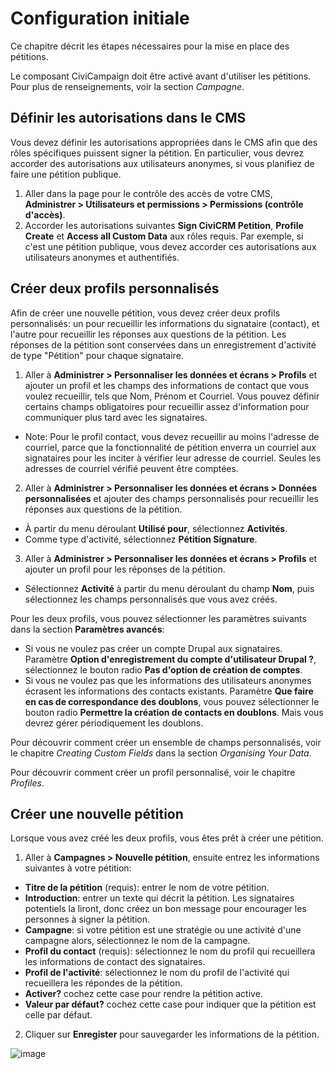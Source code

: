 Configuration initiale
======================

Ce chapitre décrit les étapes nécessaires pour la mise en place des pétitions.

Le composant CiviCampaign doit être activé avant d'utiliser les pétitions.
Pour plus de renseignements, voir la section *Campagne*.

Définir les autorisations dans le CMS
-------------------------------------

Vous devez définir les autorisations appropriées dans le CMS afin que des rôles spécifiques puissent signer la pétition.
En particulier, vous devrez accorder des autorisations aux utilisateurs anonymes, si vous planifiez de faire une pétition publique.

1. Aller dans la page pour le contrôle des accès de votre CMS, **Administrer > Utilisateurs et permissions > Permissions (contrôle d'accès)**.
2. Accorder les autorisations suivantes **Sign CiviCRM Petition**, **Profile Create** et **Access all Custom Data** aux rôles requis. Par exemple, si c'est une pétition publique, vous devez accorder ces autorisations aux utilisateurs anonymes et authentifiés.

Créer deux profils personnalisés
--------------------------------

Afin de créer une nouvelle pétition, vous devez créer deux profils personnalisés: un pour recueillir les informations du signataire (contact), et l'autre pour recueillir les réponses aux questions de la pétition.
Les réponses de la pétition sont conservées dans un enregistrement d'activité de type "Pétition" pour chaque signataire.

1. Aller à **Administrer > Personnaliser les données et écrans > Profils** et ajouter un profil et les champs des informations de contact que vous voulez recueillir, tels que Nom, Prénom et Courriel. Vous pouvez définir certains champs obligatoires pour recueillir assez d'information pour communiquer plus tard avec les signataires. 
  - Note: Pour le profil contact, vous devez recueillir au moins l'adresse de courriel, parce que la fonctionnalité de pétition enverra un courriel aux signataires pour les inciter à vérifier leur adresse de courriel. Seules les adresses de courriel vérifié peuvent être comptées.

2. Aller à **Administrer > Personnaliser les données et écrans > Données personnalisées** et ajouter des champs personnalisés pour recueillir les réponses aux questions de la pétition. 
  - À partir du menu déroulant **Utilisé pour**, sélectionnez **Activités**. 
  - Comme type d'activité, sélectionnez **Pétition Signature**.
3. Aller à **Administrer > Personnaliser les données et écrans > Profils** et ajouter un profil pour les réponses de la pétition. 
  - Sélectionnez **Activité** à partir du menu déroulant du champ **Nom**, puis sélectionnez les champs personnalisés que vous avez créés.

Pour les deux profils, vous pouvez sélectionner les paramètres suivants dans la section **Paramètres avancés**:

- Si vous ne voulez pas créer un compte Drupal aux signataires. Paramètre **Option d'enregistrement du compte d'utilisateur Drupal ?**, sélectionnez le bouton radio **Pas d'option de création de comptes**.
- Si vous ne voulez pas que les informations des utilisateurs anonymes écrasent les informations des contacts existants. Paramètre **Que faire en cas de correspondance des doublons**, vous pouvez sélectionner le bouton radio **Permettre la création de contacts en doublons**. Mais vous devrez gérer périodiquement les doublons.

Pour découvrir comment créer un ensemble de champs personnalisés, voir le chapitre *Creating Custom Fields* dans la section *Organising Your Data*. 

Pour découvrir comment créer un profil personnalisé, voir le chapitre *Profiles*.

Créer une nouvelle pétition
---------------------------

Lorsque vous avez créé les deux profils, vous êtes prêt à créer une pétition.

1. Aller à **Campagnes > Nouvelle pétition**, ensuite entrez les informations suivantes à votre pétition:
- **Titre de la pétition** (requis): entrer le nom de votre pétition.
- **Introduction**: entrer un texte qui décrit la pétition. Les signataires potentiels la liront, donc créez un bon message pour encourager les personnes à signer la pétition.
- **Campagne**: si votre pétition est une stratégie ou une activité d'une campagne alors, sélectionnez le nom de la campagne.
- **Profil du contact** (requis): sélectionnez le nom du profil qui recueillera les informations de contact des signataires.
- **Profil de l'activité**: sélectionnez le nom du profil de l'activité qui recueillera les répondes de la pétition.
- **Activer?** cochez cette case pour rendre la pétition active.
- **Valeur par défaut?** cochez cette case pour indiquer que la pétition est celle par défaut.

2. Cliquer sur **Enregister** pour sauvegarder les informations de la pétition. 

![image](../img/petition_new.png)
